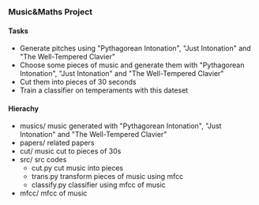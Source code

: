 ### Music&Maths Project

#### Tasks

* Generate pitches using "Pythagorean Intonation", "Just Intonation" and "The Well-Tempered Clavier"
* Choose some pieces of music and generate them with "Pythagorean Intonation", "Just Intonation" and "The Well-Tempered Clavier"
* Cut them into pieces of 30 seconds
* Train a classifier on temperaments with this dateset

#### Hierachy

* musics/	music generated with "Pythagorean Intonation", "Just Intonation" and "The Well-Tempered Clavier"
* papers/	related papers
* cut/		music cut to pieces of 30s
* src/		src codes
  * cut.py	cut music into pieces
  * trans.py	transform pieces of music using mfcc
  * classify.py	classifier using mfcc of music
* mfcc/	mfcc of music